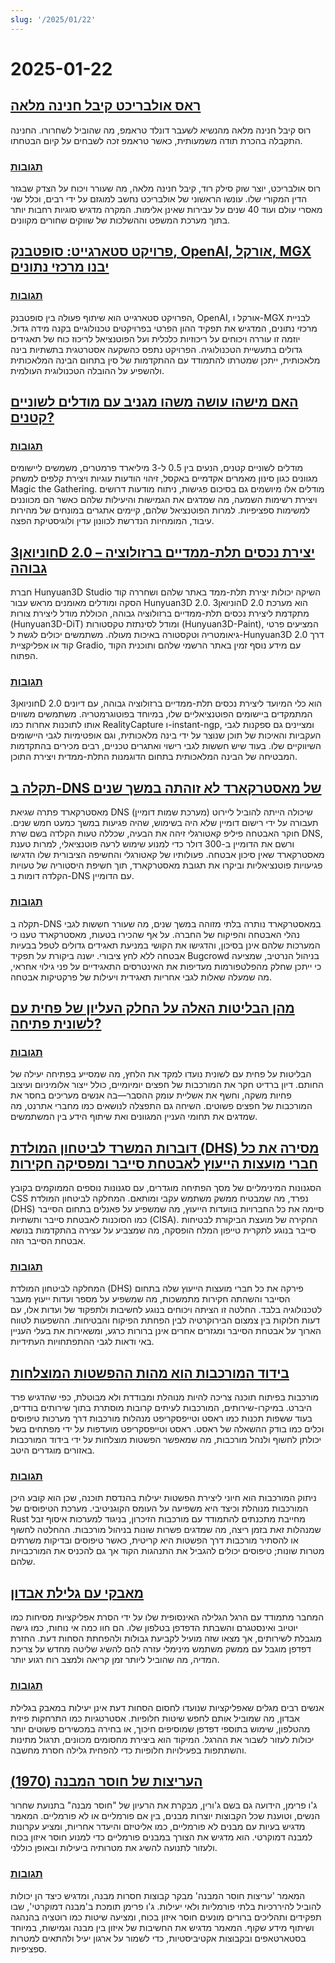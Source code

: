 ```yaml
---
slug: '/2025/01/22'
---
```


# 2025-01-22

## [ראס אולבריכט קיבל חנינה מלאה](https://twitter.com/Free_Ross/status/1881851923005165704)

רוס קיבל חנינה מלאה מהנשיא לשעבר דונלד טראמפ, מה שהוביל לשחרורו. החנינה התקבלה בהכרת תודה משמעותית, כאשר טראמפ זכה לשבחים על קיום הבטחתו.

### [תגובות](https://news.ycombinator.com/item?id=42786962)

רוס אולבריכט, יוצר שוק סילק רוד, קיבל חנינה מלאה, מה שעורר ויכוח על הצדק שבגזר הדין המקורי שלו. עונשו הראשוני של אולבריכט נחשב למוגזם על ידי רבים, וכלל שני מאסרי עולם ועוד 40 שנים על עבירות שאינן אלימות. המקרה מדגיש סוגיות רחבות יותר בתוך מערכת המשפט וההשלכות של שווקים שחורים מקוונים.

## [פרויקט סטארגייט: סופטבנק, OpenAI, אורקל, MGX יבנו מרכזי נתונים](https://apnews.com/article/trump-ai-openai-oracle-softbank-son-altman-ellison-be261f8a8ee07a0623d4170397348c41)

### [תגובות](https://news.ycombinator.com/item?id=42785891)

הפרויקט סטארגייט הוא שיתוף פעולה בין סופטבנק, OpenAI, אורקל ו-MGX לבניית מרכזי נתונים, המדגיש את תפקיד ההון הפרטי בפרויקטים טכנולוגיים בקנה מידה גדול. יוזמה זו עוררה ויכוחים על ריכוזיות כלכלית ועל הפוטנציאל לריכוז כוח של תאגידים גדולים בתעשיית הטכנולוגיה. הפרויקט נתפס כהשקעה אסטרטגית בתשתיות בינה מלאכותית, ייתכן שמטרתו להתמודד עם ההתקדמות של סין בתחום הבינה המלאכותית ולהשפיע על ההובלה הטכנולוגית העולמית.

## [האם מישהו עושה משהו מגניב עם מודלים לשוניים קטנים?](https://news.ycombinator.com/item?id=42784365)

### [תגובות](https://news.ycombinator.com/item?id=42784365)

מודלים לשוניים קטנים, הנעים בין 0.5 ל-3 מיליארד פרמטרים, משמשים ליישומים מגוונים כגון סינון מאמרים אקדמיים באקסל, זיהוי הודעות עוגיות ויצירת קלפים למשחק Magic the Gathering. מודלים אלו מיושמים גם בסיכום פגישות, ניתוח מודעות דרושים ויצירת רשימות השמעה, מה שמדגים את הגמישות והיעילות שלהם כאשר הם מכווננים למשימות ספציפיות. למרות הפוטנציאל שלהם, קיימים אתגרים במונחים של מהירות עיבוד, המומחיות הנדרשת לכוונון עדין ולוגיסטיקת הפצה.

## [חוניואן3D 2.0 – יצירת נכסים תלת-ממדיים ברזולוציה גבוהה](https://github.com/Tencent/Hunyuan3D-2)

חברת Hunyuan3D Studio השיקה יכולות יצירת תלת-ממד באתר שלהם ושחררה קוד הסקה ומודלים מאומנים מראש עבור Hunyuan3D 2.0. הוניואן3D 2.0 הוא מערכת מתקדמת ליצירת נכסים תלת-ממדיים ברזולוציה גבוהה, הכוללת מודל ליצירת צורות (Hunyuan3D-DiT) ומודל לסינתזת טקסטורות (Hunyuan3D-Paint), המציעים פרטי גיאומטריה וטקסטורה באיכות מעולה. משתמשים יכולים לגשת ל-Hunyuan3D 2.0 דרך קוד או אפליקציית Gradio, עם מידע נוסף זמין באתר הרשמי שלהם ותוכנית הקוד הפתוח.

### [תגובות](https://news.ycombinator.com/item?id=42786040)

חוניואן3D 2.0 הוא כלי המיועד ליצירת נכסים תלת-ממדיים ברזולוציה גבוהה, עם דיונים המתמקדים ביישומים הפוטנציאליים שלו, במיוחד בפוטוגרמטריה. משתמשים משווים אותו לתוכנות אחרות כמו RealityCapture ו-instant-ngp, ומציינים גם ספקנות לגבי העקביות והאיכות של תוכן שנוצר על ידי בינה מלאכותית, וגם אופטימיות לגבי היישומים השיווקיים שלו. בעוד שיש חששות לגבי רישוי ואתגרים טכניים, רבים מכירים בהתקדמות המבטיחה של הבינה המלאכותית בתחום הדוגמנות התלת-ממדית ויצירת התוכן.

## [תקלה ב-DNS של מאסטרקארד לא זוהתה במשך שנים](https://krebsonsecurity.com/2025/01/mastercard-dns-error-went-unnoticed-for-years/)

מאסטרקארד פתרה שגיאת DNS (מערכת שמות דומיין) שיכולה הייתה להוביל ליירוט תעבורה על ידי רישום דומיין שלא היה בשימוש, שהיה פגיעות במשך כמעט חמש שנים. חוקר האבטחה פיליפ קאטורגלי זיהה את הבעיה, שכללה טעות הקלדה בשם שרת DNS, ורשם את הדומיין ב-300 דולר כדי למנוע שימוש לרעה פוטנציאלי, למרות טענת מאסטרקארד שאין סיכון אבטחה. פעולותיו של קאטורגלי והחשיפה הציבורית שלו הדגישו פגיעויות פוטנציאליות וביקרו את תגובת מאסטרקארד, תוך חשיפת היסטוריה של טעויות הקלדה דומות ב-DNS עם הדומיין.

### [תגובות](https://news.ycombinator.com/item?id=42793783)

תקלה ב-DNS במאסטרקארד נותרה בלתי מזוהה במשך שנים, מה שעורר חששות לגבי נהלי האבטחה והפיקוח של החברה. על אף שהכירו בטעות, מאסטרקארד טענו כי המערכות שלהם אינן בסיכון, והדגישו את הקושי במניעת תאגידים גדולים לטפל בבעיות אבטחה ללא לחץ ציבורי. ישנה ביקורת על תפקיד Bugcrowd בניהול הנרטיב, שמציעה כי ייתכן שחלק מהפלטפורמות מעדיפות את האינטרסים התאגידיים על פני גילוי אחראי, מה שמעלה שאלות לגבי אחריות תאגידית ויעילות של פרקטיקות אבטחה.

## [מהן הבליטות האלה על החלק העליון של פחית עם לשונית פתיחה?](https://old.reddit.com/r/whatisthisthing/comments/1i5ztq4/comment/m8a7m8m/)

### [תגובות](https://news.ycombinator.com/item?id=42788455)

הבליטות על פחית עם לשונית נועדו למקד את הלחץ, מה שמסייע בפתיחה יעילה של החותם. דיון ברדיט חקר את המורכבות של חפצים יומיומיים, כולל ייצור אלומיניום ועיצוב פחיות משקה, וחשף את אשליית עומק ההסבר—בה אנשים מעריכים בחסר את המורכבות של חפצים פשוטים. השיחה גם התפצלה לנושאים כמו מחברי אתרנט, מה שמדגים את תחומי העניין המגוונים ואת שיתוף הידע בין המשתמשים.

## [דוברות המשרד לביטחון המולדת (DHS) מסירה את כל חברי מועצות הייעוץ לאבטחת סייבר ומפסיקה חקירות](https://bsky.app/profile/ericjgeller.com/post/3lgbpqmxeok2f)

הסגנונות המינימליים של מסך הפתיחה מוגדרים, עם סגנונות נוספים הממוקמים בקובץ CSS נפרד, מה שמבטיח ממשק משתמש עקבי ומותאם. המחלקה לביטחון המולדת (DHS) סיימה את כל החברויות בוועדות הייעוץ, מה שמשפיע על פאנלים בתחום הסייבר כמו הסוכנות לאבטחת סייבר ותשתיות (CISA). החקירה של מועצת הביקורת לבטיחות סייבר בנוגע לתקרית טייפון המלח הופסקה, מה שמצביע על עצירה בהתקדמות בנושא אבטחת הסייבר הזה.

### [תגובות](https://news.ycombinator.com/item?id=42790207)

המחלקה לביטחון המולדת (DHS) פירקה את כל חברי מועצות הייעוץ שלה בתחום הסייבר והשהתה חקירות מתמשכות, מה שמשפיע על מספר ועדות ייעוץ מעבר לטכנולוגיה בלבד. החלטה זו הציתה ויכוחים בנוגע לחשיבות ולתפקוד של ועדות אלו, עם דעות חלוקות בין צמצום הבירוקרטיה לבין הפחתת הפיקוח והבטיחות. ההשפעות לטווח הארוך על אבטחת הסייבר ומגזרים אחרים אינן ברורות כרגע, ומשאירות את בעלי העניין באי ודאות לגבי ההתפתחויות העתידיות.

## [בידוד המורכבות הוא מהות ההפשטות המוצלחות](https://v5.chriskrycho.com/journal/essence-of-successful-abstractions/)

מורכבות בפיתוח תוכנה צריכה להיות מנוהלת ומבודדת ולא מבוטלת, כפי שהדגיש פרד היברט. במיקרו-שירותים, המורכבות לעיתים קרובות מוסתרת בתוך שירותים בודדים, בעוד ששפות תכנות כמו ראסט וטייפסקריפט מנהלות מורכבות דרך מערכות טיפוסים וכלים כמו בודק ההשאלה של ראסט. ראסט וטייפסקריפט מועדפות על ידי מפתחים בשל יכולתן לחשוף ולנהל מורכבות, מה שמאפשר הפשטות מוצלחות על ידי בידוד המורכבות באזורים מוגדרים היטב.

### [תגובות](https://news.ycombinator.com/item?id=42787531)

ניתוק המורכבות הוא חיוני ליצירת הפשטות יעילות בהנדסת תוכנה, שכן הוא קובע היכן המורכבות מנוהלת וכיצד היא משפיעה על העומס הקוגניטיבי. מערכת הטיפוסים של Rust מחייבת מתכנתים להתמודד עם מורכבות הזיכרון, בניגוד למערכות איסוף זבל שמנהלות זאת בזמן ריצה, מה שמדגים פשרות שונות בניהול מורכבות. ההחלטה לחשוף או להסתיר מורכבות דרך הפשטות היא קריטית, כאשר טיפוסים ובדיקות משרתים מטרות שונות; טיפוסים יכולים להגביל את התנהגות הקוד אך גם להכניס את המורכבויות שלהם.

## [מאבקי עם גלילת אבדון](https://allthatjazz.me/posts/doom-scrolling-struggles)

המחבר מתמודד עם הרגל הגלילה האינסופית שלו על ידי הסרת אפליקציות מסיחות כמו יוטיוב ואינסטגרם והשבתת הדפדפן בטלפון שלו. הם חוו כמה אי נוחות, כמו גישה מוגבלת לשירותים, אך מצאו שזה מועיל לקביעת גבולות ולהפחתת הסחות דעת. החזרת דפדפן מוגבל עם ממשק משתמש מינימלי עזרה להם להשיג שליטה מחדש על צריכת המדיה, מה שהוביל ליותר זמן קריאה ולמצב רוח רגוע יותר.

### [תגובות](https://news.ycombinator.com/item?id=42791428)

אנשים רבים מגלים שאפליקציות שנועדו לחסום הסחות דעת אינן יעילות במאבק בגלילת אבדון, מה שמוביל אותם לחפש שיטות חלופיות. אסטרטגיות כמו התרחקות פיזית מהטלפון, שימוש בתוספי דפדפן שמוסיפים חיכוך, או בחירה במכשירים פשוטים יותר יכולות לעזור לשבור את ההרגל. המיקוד הוא ביצירת מחסומים מכוונים, תרגול מתינות והשתתפות בפעילויות חלופיות כדי להפחית גלילה חסרת מחשבה.

## [העריצות של חוסר המבנה (1970)](https://www.jofreeman.com/joreen/tyranny.htm)

ג'ו פרימן, הידועה גם בשם ג'ורין, מבקרת את הרעיון של "חוסר מבנה" בתנועת שחרור הנשים, וטוענת שכל הקבוצות יוצרות מבנים, בין אם פורמליים או לא פורמליים. המאמר מדגיש בעיות עם מבנים לא פורמליים, כמו אליטיזם והיעדר אחריות, ומציע עקרונות למבנה דמוקרטי. הוא מדגיש את הצורך במבנים פורמליים כדי למנוע חוסר איזון בכוח ולעזור לתנועה להשיג את מטרותיה ביעילות ובאופן כוללני.

### [תגובות](https://news.ycombinator.com/item?id=42793483)

המאמר 'עריצות חוסר המבנה' מבקר קבוצות חסרות מבנה, ומדגיש כיצד הן יכולות להוביל להיררכיות בלתי פורמליות ולאי יעילות. ג'ו פרימן תומכת ב'מבנה דמוקרטי', שבו תפקידים ותהליכים ברורים מונעים חוסר איזון בכוח, ומציעה שיטות כמו רוטציה בהנהגה ושיתוף מידע שקוף. המאמר מדגיש את החשיבות של איזון בין מבנה וגמישות, במיוחד בסטארטאפים ובקבוצות אקטיביסטיות, כדי לשמור על ארגון יעיל ולהתאים למטרות ספציפיות.

<head>
  <meta property="og:title" content="ראס אולבריכט קיבל חנינה מלאה" />
  <meta property="og:type" content="website" />
  <meta property="og:image" content="https://og.cho.sh/api/og/?title=%D7%A8%D7%90%D7%A1%20%D7%90%D7%95%D7%9C%D7%91%D7%A8%D7%99%D7%9B%D7%98%20%D7%A7%D7%99%D7%91%D7%9C%20%D7%97%D7%A0%D7%99%D7%A0%D7%94%20%D7%9E%D7%9C%D7%90%D7%94&subheading=%D7%99%D7%95%D7%9D%20%D7%A8%D7%91%D7%99%D7%A2%D7%99%2C%2022%20%D7%91%D7%99%D7%A0%D7%95%D7%90%D7%A8%202025%3A%20%D7%A1%D7%99%D7%9B%D7%95%D7%9D%20%D7%97%D7%93%D7%A9%D7%95%D7%AA%20Hacker" />
</head>
